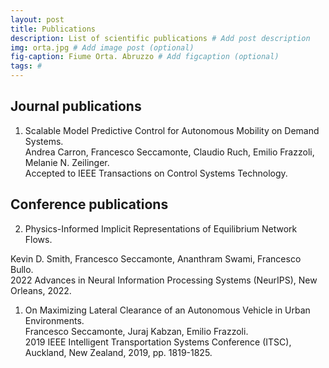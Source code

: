 ```yaml
---
layout: post
title: Publications
description: List of scientific publications # Add post description
img: orta.jpg # Add image post (optional)
fig-caption: Fiume Orta. Abruzzo # Add figcaption (optional)
tags: #
---
```


## Journal publications

1. Scalable Model Predictive Control for Autonomous Mobility on Demand Systems.  
Andrea Carron, Francesco Seccamonte, Claudio Ruch, Emilio Frazzoli, Melanie N. Zeilinger.  
Accepted to IEEE Transactions on Control Systems Technology. <a href="https://doi.org/10.1109/TCST.2019.2954520" target="_blank"><i class="fa fa-file"></i></a>

## Conference publications

2. Physics-Informed Implicit Representations of Equilibrium Network Flows.

Kevin D. Smith, Francesco Seccamonte, Ananthram Swami, Francesco Bullo.  
2022 Advances in Neural Information Processing Systems (NeurIPS), New Orleans, 2022. <a href="https://sites.engineering.ucsb.edu/~kevinsmith/neurips_2022.pdf" target="_blank"><i class="fa fa-file"></i></a>

1. On Maximizing Lateral Clearance of an Autonomous Vehicle in Urban Environments.  
Francesco Seccamonte, Juraj Kabzan, Emilio Frazzoli.  
2019 IEEE Intelligent Transportation Systems Conference (ITSC), Auckland, New Zealand, 2019, pp. 1819-1825. <a href="https://doi.org/10.1109/ITSC.2019.8917353" target="_blank"><i class="fa fa-file"></i></a>

